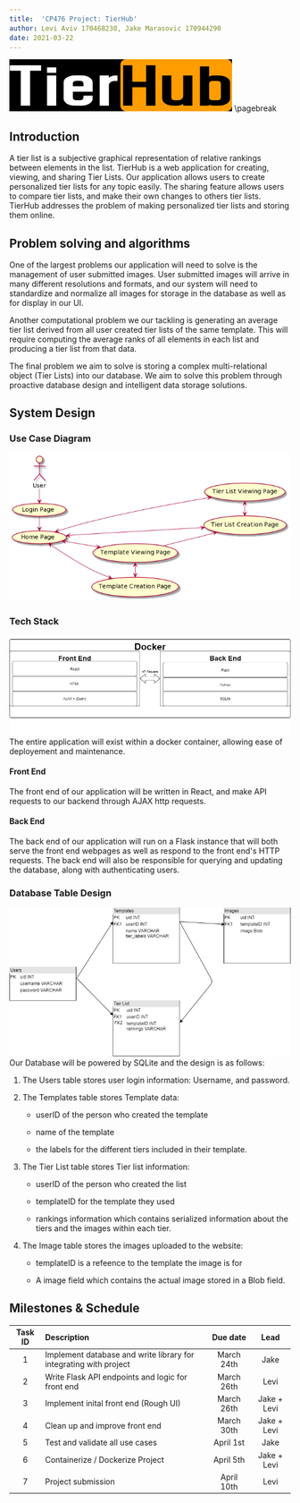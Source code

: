```yaml
---
title:  'CP476 Project: TierHub'
author: Levi Aviv 170468230, Jake Marasovic 170944290
date: 2021-03-22
---
```


![TierHub](./tierhub.png)
\pagebreak

## Introduction

A tier list is a subjective graphical representation of relative rankings between elements in the list.
TierHub is a web application for creating, viewing, and sharing Tier Lists.
Our application allows users to create personalized tier lists for any topic easily.
The sharing feature allows users to compare tier lists, and make their own changes to others tier lists.
TierHub addresses the problem of making personalized tier lists and storing them online.
 
## Problem solving and algorithms

One of the largest problems our application will need to solve is the management of user submitted images.
User submitted images will arrive in many different resolutions and formats, and our system will need to standardize and normalize all images for storage in the database as well as for display in our UI.

Another computational problem we our tackling is generating an average tier list derived from all user created tier lists of the same template. This will require computing the average ranks of all elements in each list and producing a tier list from that data.

The final problem we aim to solve is storing a complex multi-relational object (Tier Lists) into our database. We aim to solve this problem through proactive database design and intelligent data storage solutions.

## System Design

### Use Case Diagram
![UseCase Diagram](./usecase_diagram.png)

### Tech Stack
![Tech Stack Diagram](./tech_stack.png)
The entire application will exist within a docker container, allowing ease of deployement and maintenance.

#### Front End
The front end of our application will be written in React, and make API requests to our backend through AJAX http requests.

#### Back End
The back end of our application will run on a Flask instance that will both serve the front end webpages as well as respond to the front end's HTTP requests. The back end will also be responsible for querying and updating the database, along with authenticating users.

### Database Table Design
![Database Table Design](./database_diagram.png)
Our Database will be powered by SQLite and the design is as follows:

1. The Users table stores user login information: Username, and password.

2. The Templates table stores Template data:

    * userID of the person who created the template

    * name of the template

    * the labels for the different tiers included in their template.

3. The Tier List table stores Tier list information:

    * userID of the person who created the list

    * templateID for the template they used

    * rankings information which contains serialized information about the tiers and the images within each tier.

4. The Image table stores the images uploaded to the website:

    * templateID is a refeence to the template the image is for

    * A image field which contains the actual image stored in a Blob field.


## Milestones & Schedule
| Task ID | Description   |  Due date | Lead   |  
| :----:  | :------------ | :-----:   | :------: |  
|  1      | Implement database and write library for integrating with project | March 24th | Jake | 
|  2      | Write Flask API endpoints and logic for front end | March 26th | Levi |
|  3      | Implement inital front end (Rough UI) | March 26th | Jake + Levi |
|  4      | Clean up and improve front end | March 30th | Jake + Levi |
|  5      | Test and validate all use cases | April 1st | Jake  |
|  6      | Containerize / Dockerize Project | April 5th | Jake + Levi |
|  7      | Project submission | April 10th | Levi |
